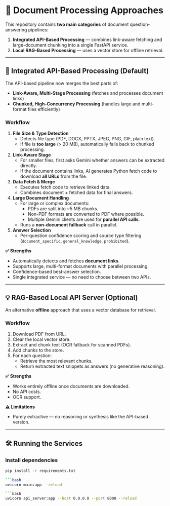 # 📄 Document Processing Approaches

This repository contains **two main categories** of document question-answering pipelines:

1. **Integrated API-Based Processing** — combines link-aware fetching and large-document chunking into a single FastAPI service.
2. **Local RAG-Based Processing** — uses a vector store for offline retrieval.

---

## 🚀 Integrated API-Based Processing (Default)

The API-based pipeline now merges the best parts of:

- **Link-Aware, Multi-Stage Processing** (fetches and processes document links)
- **Chunked, High-Concurrency Processing** (handles large and multi-format files efficiently)

### **Workflow**
1. **File Size & Type Detection**
   - Detects file type (PDF, DOCX, PPTX, JPEG, PNG, GIF, plain text).
   - If file is **too large** (> 20 MB), automatically falls back to chunked processing.
2. **Link-Aware Stage**
   - For smaller files, first asks Gemini whether answers can be extracted directly.
   - If the document contains links, AI generates Python fetch code to download **all URLs** from the file.
3. **Data Fetch & Merge**
   - Executes fetch code to retrieve linked data.
   - Combines document + fetched data for final answers.
4. **Large Document Handling**
   - For large or complex documents:
     - PDFs are split into ~5 MB chunks.
     - Non-PDF formats are converted to PDF where possible.
     - Multiple Gemini clients are used for **parallel API calls**.
   - Runs a **non-document fallback** call in parallel.
5. **Answer Selection**
   - Per-question confidence scoring and source type filtering (`document_specific`, `general_knowledge`, `prohibited`).

**✅ Strengths**
- Automatically detects and fetches **document links**.
- Supports large, multi-format documents with parallel processing.
- Confidence-based best-answer selection.
- Single integrated service — no need to choose between two APIs.

---

## 💡 RAG-Based Local API Server (Optional)

An alternative **offline** approach that uses a vector database for retrieval.

### **Workflow**
1. Download PDF from URL.
2. Clear the local vector store.
3. Extract and chunk text (OCR fallback for scanned PDFs).
4. Add chunks to the store.
5. For each question:
   - Retrieve the most relevant chunks.
   - Return extracted text snippets as answers (no generative reasoning).

**✅ Strengths**
- Works entirely offline once documents are downloaded.
- No API costs.
- OCR support.

**⚠ Limitations**
- Purely extractive — no reasoning or synthesis like the API-based version.

---

## 🛠 Running the Services

### Install dependencies
```bash
pip install -r requirements.txt

```bash
uvicorn main:app --reload

```bash
uvicorn api_server:app --host 0.0.0.0 --port 8000 --reload
